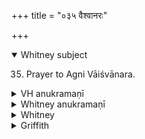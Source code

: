 +++
title = "०३५ वैश्वानरः"

+++
<details open><summary>Whitney subject</summary>

35. Prayer to Agni Vāiśvānara.
</details>


<details><summary>VH anukramaṇī</summary>

वैश्वानरः।

१-३ कौशिकः। वैश्वानरः। गायत्री।
</details>

<details><summary>Whitney anukramaṇī</summary>

[Kāuśika.—viśvānaradāivatam. gāyatram.]
</details>



<details><summary>Whitney</summary>

### Comment
Found also in Pāipp. xix., and in the śrāuta-Sūtras of Āśvalāyana (viii. 11.4) and śān̄khāyana (x. 9. 17); the first verse, further, in VS. and MS. This hymn and the one following are called by Kāuś. (31. 5) vāiśvānarīya, and used in a general remedial rite; and verse 35. 2 is reckoned (note to 32. 27) to the aṅholin̄ga gaṇa. In Vāit, hymn 35 appears alone in the agnicayana (29. 5), with i. 21 and vii. 84, accompanying the covering of the first courses of bricks.


### Translations
Translated: Florenz, 295 or 47; Griffith, i. 264.
</details>

<details><summary>Griffith</summary>

To Agni Vaisvanara
</details>
